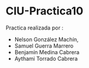 # CIU-Practica10

Practica realizada por : 
 - Nelson González Machín, 
 - Samuel Guerra Marrero
 - Benjamín Medina Cabrera 
 - Aythami Torrado Cabrera
